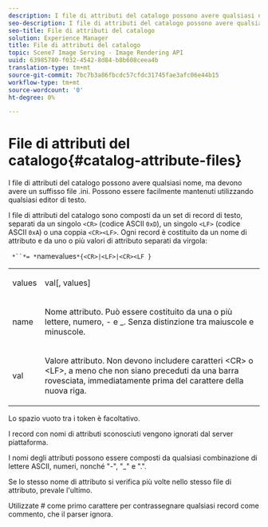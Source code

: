 ```yaml
---
description: I file di attributi del catalogo possono avere qualsiasi nome, ma devono avere un suffisso file .ini. Possono essere facilmente mantenuti utilizzando qualsiasi editor di testo.
seo-description: I file di attributi del catalogo possono avere qualsiasi nome, ma devono avere un suffisso file .ini. Possono essere facilmente mantenuti utilizzando qualsiasi editor di testo.
seo-title: File di attributi del catalogo
solution: Experience Manager
title: File di attributi del catalogo
topic: Scene7 Image Serving - Image Rendering API
uuid: 63985780-f032-4542-8d84-b8b608ceea4b
translation-type: tm+mt
source-git-commit: 7bc7b3a86fbcdc57cfdc31745fae3afc06e44b15
workflow-type: tm+mt
source-wordcount: '0'
ht-degree: 0%

---
```



# File di attributi del catalogo{#catalog-attribute-files}

I file di attributi del catalogo possono avere qualsiasi nome, ma devono avere un suffisso file .ini. Possono essere facilmente mantenuti utilizzando qualsiasi editor di testo.

I file di attributi del catalogo sono composti da un set di record di testo, separati da un singolo `<CR>` (codice ASCII `0xD`), un singolo `<LF>` (codice ASCII `0xA`) o una coppia `<CR><LF>`. Ogni record è costituito da un nome di attributo e da uno o più valori di attributo separati da virgola:

` *``*= *`namevalues`*{<CR>|<LF>|<CR><LF }`

<table id="simpletable_0F879121670046AE9414298725961303"> 
 <tr class="strow"> 
  <td class="stentry"> <p><span class="varname"> values</span> </p> </td> 
  <td class="stentry"> <p><span class="codeph"> <span class="varname"> val</span>[,<span class="varname"> values</span>]</span> </p> </td> 
 </tr> 
 <tr class="strow"> 
  <td class="stentry"> <p><span class="varname"> name</span> </p> </td> 
  <td class="stentry"> <p>Nome attributo. Può essere costituito da una o più lettere, numero, - e _. Senza distinzione tra maiuscole e minuscole. </p></td> 
 </tr> 
 <tr class="strow"> 
  <td class="stentry"> <p><span class="varname"> val</span> </p></td> 
  <td class="stentry"> <p>Valore attributo. Non devono includere caratteri <span class="codeph"> &lt;CR&gt;</span> o <span class="codeph"> &lt;LF&gt;</span>, a meno che non siano preceduti da una barra rovesciata, immediatamente prima del carattere della nuova riga. </p></td> 
 </tr> 
</table>

Lo spazio vuoto tra i token è facoltativo.

I record con nomi di attributi sconosciuti vengono ignorati dal server piattaforma.

I nomi degli attributi possono essere composti da qualsiasi combinazione di lettere ASCII, numeri, nonché &quot;-&quot;, &quot;_&quot; e &quot;.&quot;.

Se lo stesso nome di attributo si verifica più volte nello stesso file di attributo, prevale l&#39;ultimo.

Utilizzate # come primo carattere per contrassegnare qualsiasi record come commento, che il parser ignora.
